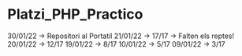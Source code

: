 # Platzi_PHP_Practico


30/01/22 -> Repositori al Portatil
21/01/22 -> 17/17 -> Falten els reptes!
20/01/22 -> 12/17
19/01/22 -> 8/17
10/01/22 -> 5/17
09/01/22 -> 3/17

